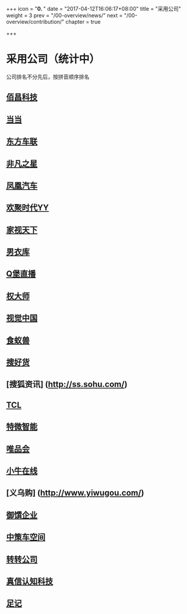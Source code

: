 +++
icon = "<b>0. </b>"
date = "2017-04-12T16:06:17+08:00"
title = "采用公司"
weight = 3
prev = "/00-overview/news/"
next = "/00-overview/contribution/"
chapter = true

+++

# 采用公司（统计中）

公司排名不分先后，按拼音顺序排名

## [佰昌科技](http://www.sdbaichang.com/)

## [当当](http://www.dangdang.com/)

## [东方车联](http://www.dongfang789.com/)

## [非凡之星](http://www.ffzxnet.com/)

## [凤凰汽车](http://auto.ifeng.com/)

## [欢聚时代YY](http://www.yy.com/)

## [家视天下](http://www.hiveview.com/)

## [男衣库](http://www.nanyiku.com/)

## [Q堡直播](http://www.qbaotv.com/)

## [权大师](http://www.quandashi.com/)

## [视觉中国](https://500px.me/)

## [食蚁兽](http://www.41soo.com/)

## [搜好货](http://www.912688.com/)

## [搜狐资讯] (http://ss.sohu.com/)

## [TCL](http://www.tcl.com/)

## [特微智能](http://www.trawe.cn/)

## [唯品会](http://www.vip.com/)

## [小牛在线](https://www.xiaoniu88.com/)

## [义乌购] (http://www.yiwugou.com/)

## [御馔企业](http://www.uzengroup.com/)

## [中策车空间](http://www.zcckj.com/)

## [转转公司](http://www.zhuanzhuan.com/)

## [真信认知科技](http://www.zhenxinsafe.com/)

## [足记](http://www.fotoplace.cc/)
